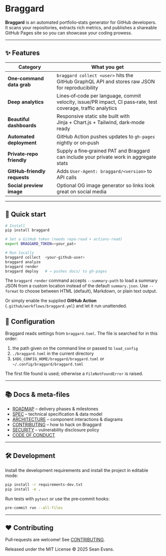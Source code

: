 # Braggard

**Braggard** is an automated portfolio‑stats generator for GitHub developers.  
It scans your repositories, extracts rich metrics, and publishes a shareable GitHub Pages site so you can showcase your coding prowess.

---

## ✨ Features

| Category | What you get |
|----------|--------------|
| **One‑command data grab** | `braggard collect <user>` hits the GitHub GraphQL API and stores raw JSON for reproducibility |
| **Deep analytics** | Lines‑of‑code per language, commit velocity, issue/PR impact, CI pass‑rate, test coverage, traffic analytics |
| **Beautiful dashboards** | Responsive static site built with Jinja + Chart.js + Tailwind, dark‑mode ready |
| **Automated deployment** | GitHub Action pushes updates to `gh-pages` nightly or on‑push |
| **Private‑repo friendly** | Supply a fine‑grained PAT and Braggard can include your private work in aggregate stats |
| **GitHub‑friendly requests** | Adds `User-Agent: braggard/<version>` to API calls |
| **Social preview image** | Optional OG image generator so links look great on social media |

---

## 🚀 Quick start

```bash
# Install
pip install braggard

# Set a GitHub token (needs repo‑read + actions‑read)
export BRAGGARD_TOKEN=<your_pat>

# Run locally
braggard collect  <your‑github‑user>
braggard analyze
braggard render
braggard deploy   # → pushes docs/ to gh-pages
```

The `braggard render` command accepts `--summary-path` to load a summary JSON
from a custom location instead of the default `summary.json`. Use `--format`
to choose between HTML (default), Markdown, or plain text output.

Or simply enable the supplied **GitHub Action** (`.github/workflows/braggard.yml`) and let it run unattended.

## 📝 Configuration

Braggard reads settings from `braggard.toml`. The file is searched for in
this order:

1. the path given on the command line or passed to `load_config`
2. `./braggard.toml` in the current directory
3. `$XDG_CONFIG_HOME/braggard/braggard.toml` or
   `~/.config/braggard/braggard.toml`

The first file found is used; otherwise a `FileNotFoundError` is raised.

---

## 📚 Docs & meta‑files

* [ROADMAP](./ROADMAP.md) – delivery phases & milestones  
* [SPEC](./SPEC.md) – technical specification & data model  
* [ARCHITECTURE](./ARCHITECTURE.md) – component interactions & diagrams  
* [CONTRIBUTING](./CONTRIBUTING.md) – how to hack on Braggard  
* [SECURITY](./SECURITY.md) – vulnerability disclosure policy  
* [CODE OF CONDUCT](./CODE_OF_CONDUCT.md)

---

## 🛠 Development

Install the development requirements and install the project in editable mode:

```bash
pip install -r requirements-dev.txt
pip install -e .
```

Run tests with `pytest` or use the pre‑commit hooks:

```bash
pre-commit run --all-files
```

---

## ❤️ Contributing

Pull‑requests are welcome! See [CONTRIBUTING](./CONTRIBUTING.md).

Released under the MIT License © 2025 Sean Evans.

